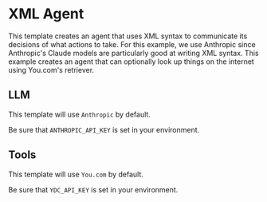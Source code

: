 # XML Agent

This template creates an agent that uses XML syntax to communicate its decisions of what actions to take.
For this example, we use Anthropic since Anthropic's Claude models are particularly good at writing XML syntax.
This example creates an agent that can optionally look up things on the internet using You.com's retriever.

##  LLM

This template will use `Anthropic` by default. 

Be sure that `ANTHROPIC_API_KEY` is set in your environment.

##  Tools

This template will use `You.com` by default. 

Be sure that `YDC_API_KEY` is set in your environment.
